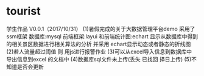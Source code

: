 # tourist
学生作品 V0.0.1（2017/10/31）
(1)暑假完成的关于大数据管理平台demo 采用了ssm框架 数据库:mysql 前端框架:layui 和前端统计图:echart 显示从数据库中得到的相关景区数据进行相关算法的分析 
并采用 echart显示动态或者静态的折线图
(2)若人流量超过阈值 则 用js进行报警作业 
(3)可以从excel导入信息到数据库中 导出信息到excel 的文档中
(4)数据库sql文件未上传(丢失 已找回 择日上传)
(5)不知道是否会更新
